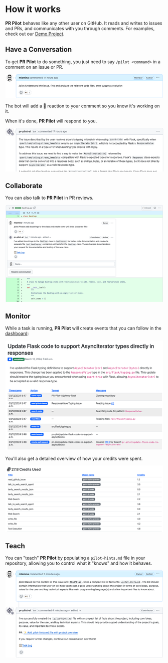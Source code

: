 # How it works
**PR Pilot** behaves like any other user on GitHub. It reads and writes to issues and PRs, and communicates with you through comments.
For examples, check out our [Demo Project](https://github.com/mlamina/what-about-jobs/issues/1).

## Have a Conversation

To get **PR Pilot** to do something, you just need to say `/pilot <command>` in a comment on an issue or PR.

![Taling to PR Pilot](img/how_it_works_command.png)

The bot will add a 👀 reaction to your comment so you know it's working on it.
    
When it's done, **PR Pilot** will respond to you.

![PR Pilot](img/how_it_works_response.png)

## Collaborate
You can also talk to **PR Pilot** in PR reviews.

![PR Pilot](img/how_it_works_pr_review.png)


## Monitor
While a task is running, **PR Pilot** will create events that you can follow in the [dashboard](https://app.pr-pilot.ai):

![PR Pilot](img/how_it_works_dashboard.png)

You'll also get a detailed overview of how your credits were spent.

![Monitoring PR Pilot](img/how_it_works_cost.png)

## Teach
You can "teach" **PR Pilot** by populating a `pilot-hints.md` file in your repository, allowing you to control 
what it "knows" and how it behaves.

![Teaching PR Pilot](img/how_it_works_teaching.png)